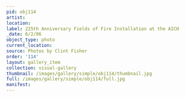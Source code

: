 ```yaml
---
pid: obj114
artist: 
location: 
label: 225th Anniversary Fields of Fire Installation at the AICH
_date: 6/2/06
object_type: photo
current_location: 
source: Photos by Clint Fisher
order: '114'
layout: gallery_item
collection: visual-gallery
thumbnail: /images/gallery/simple/obj114/thumbnail.jpg
full: /images/gallery/simple/obj114/full.jpg
manifest: 
---
```

